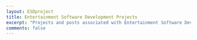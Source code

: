 ```yaml
---
layout: ESDproject
title: Entertainment Software Development Projects
excerpt: "Projects and posts associated with Entertainment Software Development"
comments: false
---
```

